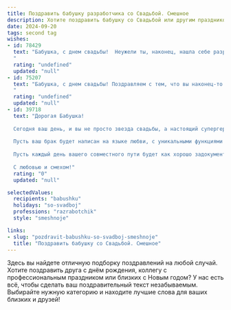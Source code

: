 ```yaml
---
title: Поздравить бабушку разработчика со Свадьбой. Смешное
description: Хотите поздравить бабушку со Свадьбой или другим праздником? Наш ИИ создаст незабываемое поздравление, а вы обязательно выделитесь среди других.  
date: 2024-09-20
tags: second tag
wishes:
- id: 78429
  text: "Бабушка, с днем свадьбы!  Неужели ты, наконец, нашла себе разработчика для личного сайта?  😂  Желаем вам, чтобы ваша совместная жизнь была такой же стабильной и без багов, как код, который вы пишете!  🥳
  "
  rating: "undefined"
  updated: "null"
- id: 75207
  text: "Бабушка, с днем свадьбы! Поздравляем с тем, что вы наконец-то нашли того, кто не боится ваших фирменных пирожков с секретным ингредиентом — любовью! Пусть ваша новая жизнь будет такой же сладкой и вкусной, как ваши кулинарные шедевры! 🎉👩‍❤️‍👨
  "
  rating: "undefined"
  updated: "null"
- id: 39718
  text: "Дорогая Бабушка!
  
  Сегодня ваш день, и вы не просто звезда свадьбы, а настоящий супергерой в мире семьи! Как разработчик, вы знаете, как важно собрать все детали воедино и запустить успешный проект. Поэтому решилась в этом важном событии.
  
  Пусть ваш брак будет написан на языке любви, с уникальными функциями счастья и стабильной версией на всю жизнь! Желаю, чтобы в вашем совместном \"коде\" не было багов, только радостные обновления и патчи, которые исправляют все недоразумения!
  
  Пусть каждый день вашего совместного пути будет как хорошо задокументированный проект: с ясными целями, эффективным взаимодействием и обязательным тестированием на хорошее настроение!
  
  С любовью и смехом!"
  rating: "0"
  updated: "null"

selectedValues:
  recipients: "babushku"
  holidays: "so-svadboj"
  professions: "razrabotchik"
  style: "smeshnoje"

links:
- slug: "pozdravit-babushku-so-svadboj-smeshnoje"
  title: "Поздравить бабушку со Свадьбой. Смешное"
---
```


Здесь вы найдете отличную подборку поздравлений на любой случай. 
Хотите поздравить друга с днём рождения, коллегу с профессиональным праздником или близких с Новым годом? У нас есть всё, чтобы сделать ваш поздравительный текст незабываемым. Выбирайте нужную категорию и находите лучшие слова для ваших близких и друзей!
